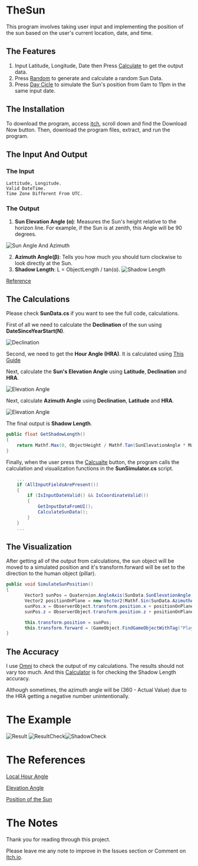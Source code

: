 # TheSun
 This program involves taking user input and implementing the position of the sun based on the user's current location, date, and time.
## The Features
1. Input Latitude, Longitude, Date then Press [Calculate](#) to get the output data.
2. Press [Random](#) to generate and calculate a random Sun Data.
3. Press [Day Cicle](#) to simulate the Sun's position from 0am to 11pm in the same input date. 


## The Installation
To download the program, access [itch](https://penwyn.itch.io/the-sun), scroll down and find the Download Now button. Then, download the program files, extract, and run the program.

## The Input And Output
### The Input
    Lattitude, Longitude.
    Valid DateTime.
    Time Zone Different From UTC.
### The Output
1. **Sun Elevation Angle (α)**: Measures the Sun's height relative to the horizon line. For example, if the Sun is at zenith, this Angle will be 90 degrees.

![Sun Angle And Azimuth](Assets/Resources/Textures/SunAngle.png)

2. **Azimuth Angle(β)**: Tells you how much you should turn clockwise to look directly at the Sun.
3. **Shadow Length**: L = ObjectLength / tan(α).
![Shadow Length](Assets/Resources/Textures/ShadowLength.png)

[Reference](https://www.omnicalculator.com/physics/sun-angle)
## The Calculations
Please check **SunData.cs** if you want to see the full code, calculations.

First of all we need to calculate the **Declination** of the sun using **DateSinceYearStart(N)**.

![Declination](Assets/Resources/Textures/Declination.png)

Second, we need to get the **Hour Angle (HRA)**. It is calculated using [This Guide](https://www.pveducation.org/pvcdrom/properties-of-sunlight/solar-time#HRA)


Next, calculate the **Sun's Elevation Angle** using **Latitude**, **Declination** and **HRA**.

![Elevation Angle](Assets/Resources/Textures/Elevation.png)

Next, calculate **Azimuth Angle** using **Declination**, **Latitude** and **HRA**.

![Elevation Angle](Assets/Resources/Textures/Azimuth.png)

The final output is **Shadow Length**.
```C#
public float GetShadowLength()
{
    return Mathf.Max(0, ObjectHeight / Mathf.Tan(SunElevationAngle * Mathf.Deg2Rad));
}
```

Finally, when the user press the [Calcualte](#) button, the program calls the calculation and visualization functions in the **SunSimulator.cs** script.
```C#
    ...
    if (AllInputFieldsArePresent())
    {
        if (IsInputDateValid() && IsCoordinateValid())
        {
            GetInputDataFromUI();
            CalculateSunData();
        }
    }
    ...
```
## The Visualization
After getting all of the output from calculations, the sun object will be moved to a simulated position and it's transform.forward will be set to the direction to the human object (pillar).
```C#
public void SimulateSunPosition()
{
       Vector3 sunPos = Quaternion.AngleAxis(SunData.SunElevationAngle, Vector3.forward) * Vector3.right * SunObjectDistance;
       Vector2 positionOnPlane = new Vector2(Mathf.Sin(SunData.AzimuthAngle * Mathf.Deg2Rad), Mathf.Cos(SunData.AzimuthAngle * Mathf.Deg2Rad)).normalized * SunObjectDistance;
       sunPos.x = ObserverObject.transform.position.x + positionOnPlane.x;
       sunPos.z = ObserverObject.transform.position.z + positionOnPlane.y;

       this.transform.position = sunPos;
       this.transform.forward = (GameObject.FindGameObjectWithTag("Player").transform.position - this.transform.position);
}
```
## The Accuracy
I use [Omni](https://www.omnicalculator.com/physics/sun-angle) to check the output of my calculations.
The results should not vary too much.
And this [Calculator](https://planetcalc.com/1875/) is for checking the Shadow Length accuracy.

Although sometimes, the azimuth angle will be (360 - Actual Value) due to the HRA getting a negative number unintentionally.

# The Example

![Result](Assets/Resources/Textures/Example.png)
![ResultCheck](Assets/Resources/Textures/Check.png)![ShadowCheck](Assets/Resources/Textures/Shadow.png)
# The References
[Local Hour Angle](https://www.pveducation.org/pvcdrom/properties-of-sunlight/solar-time#HRA)

[Elevation Angle](https://www.pveducation.org/pvcdrom/properties-of-sunlight/elevation-angle)

[Position of the Sun](https://en.wikipedia.org/wiki/Position_of_the_Sun)

# The Notes
Thank you for reading through this project.

Please leave me any note to improve in the Issues section or Comment on [itch.io](itch.io).
